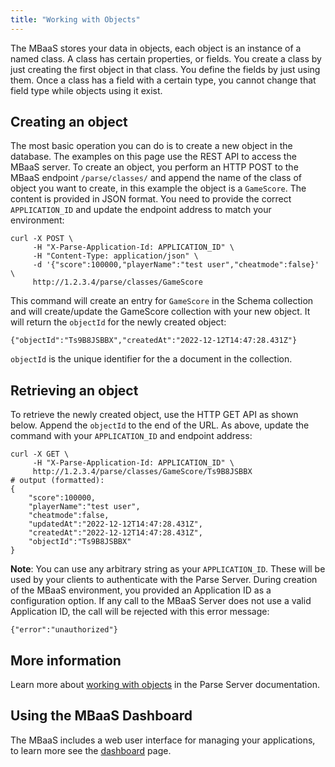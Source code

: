 ```yaml
---
title: "Working with Objects"
---
```


The MBaaS stores your data in objects, each object is an instance of a named class.  A class has certain properties, or fields. You create a class
by just creating the first object in that class.  You define the fields by just using them.  Once a class has a field with a certain type, you
cannot change that field type while objects using it exist.

## Creating an object

The most basic operation you can do is to create a new object in the database. The examples on this page use the REST API to access the MBaaS server. To create
an object, you perform an HTTP POST to the MBaaS endpoint `/parse/classes/` and append the name of the class of object you want to create, in this example the
object is a `GameScore`.  The content is provided in JSON format.  You need to provide the correct `APPLICATION_ID` and update the endpoint address to match
your environment:

```
curl -X POST \
     -H "X-Parse-Application-Id: APPLICATION_ID" \
     -H "Content-Type: application/json" \
     -d '{"score":100000,"playerName":"test user","cheatmode":false}' \
     http://1.2.3.4/parse/classes/GameScore
```

This command will create an entry for `GameScore` in the Schema collection and will create/update the GameScore collection with your new object. It will return
the `objectId` for the newly created object: 

```
{"objectId":"Ts9B8JSBBX","createdAt":"2022-12-12T14:47:28.431Z"}
```

`objectId` is the unique identifier for the a document in the collection.  

## Retrieving an object 

To retrieve the newly created object, use the HTTP GET API as shown below.  Append the `objectId` to the end of the URL.  As above, update the command
with your `APPLICATION_ID` and endpoint address:

```
curl -X GET \
     -H "X-Parse-Application-Id: APPLICATION_ID" \
     http://1.2.3.4/parse/classes/GameScore/Ts9B8JSBBX
# output (formatted):
{
    "score":100000,
    "playerName":"test user",
    "cheatmode":false,
    "updatedAt":"2022-12-12T14:47:28.431Z",
    "createdAt":"2022-12-12T14:47:28.431Z",
    "objectId":"Ts9B8JSBBX"
}
```

**Note**: You can use any arbitrary string as your `APPLICATION_ID`. These will be used by your clients to authenticate with the Parse Server.  During creation of the MBaaS environment, you provided an Application ID as a configuration option.  If any call to the MBaaS Server does not use a valid Application ID, the call will be rejected with this error message:

```
{"error":"unauthorized"}
```

## More information

Learn more about [working with objects](https://docs.parseplatform.org/parse-server/guide/#getting-started) in the Parse Server documentation.


## Using the MBaaS Dashboard

The MBaaS includes a web user interface for managing your applications, to learn more see the [dashboard](../dashboard) page.


